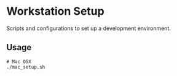 # Workstation Setup

Scripts and configurations to set up a development environment.

## Usage

```
# Mac OSX
./mac_setup.sh
```